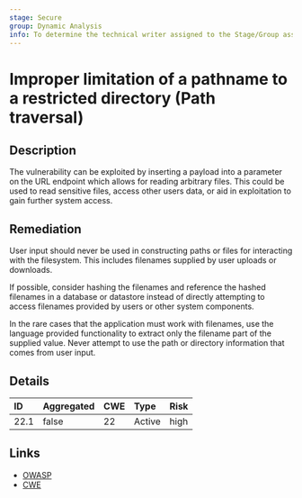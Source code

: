 ```yaml
---
stage: Secure
group: Dynamic Analysis
info: To determine the technical writer assigned to the Stage/Group associated with this page, see https://about.gitlab.com/handbook/product/ux/technical-writing/#assignments
---
```


# Improper limitation of a pathname to a restricted directory (Path traversal)

## Description

The vulnerability can be exploited by inserting a payload into a
parameter on the URL endpoint which allows for reading arbitrary files.
This could be used to read sensitive files, access other users data, or aid in
exploitation to gain further system access.

## Remediation

User input should never be used in constructing paths or files for interacting
with the filesystem. This includes filenames supplied by user uploads or downloads.

If possible, consider hashing the filenames and reference the hashed filenames in
a database or datastore instead of directly attempting to access filenames provided
by users or other system components.

In the rare cases that the application must work with filenames, use the language
provided functionality to extract only the filename part of the supplied value.
Never attempt to use the path or directory information that comes from user input.

## Details

| ID | Aggregated | CWE | Type | Risk |
|:---|:--------|:--------|:--------|:--------|
| 22.1 | false | 22 | Active | high |

## Links

- [OWASP](https://owasp.org/www-community/attacks/Path_Traversal)
- [CWE](https://cwe.mitre.org/data/definitions/22.html)
